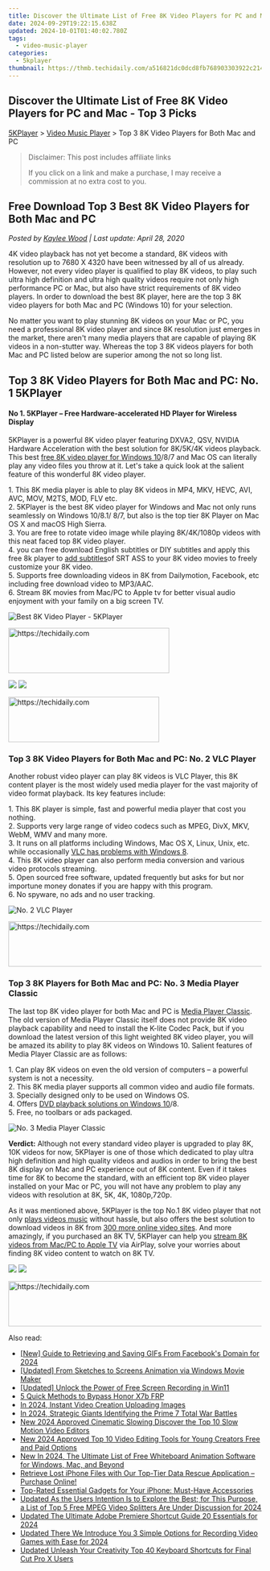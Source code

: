 ```yaml
---
title: Discover the Ultimate List of Free 8K Video Players for PC and Mac - Top 3 Picks
date: 2024-09-29T19:22:15.638Z
updated: 2024-10-01T01:40:02.780Z
tags:
  - video-music-player
categories:
  - 5kplayer
thumbnail: https://thmb.techidaily.com/a516821dc0dcd8fb768903303922c214d1ad710be56ca1c3f04be97b27b5dc47.jpg
---
```


## Discover the Ultimate List of Free 8K Video Players for PC and Mac - Top 3 Picks

[5KPlayer](https://tools.techidaily.com/5kplayer/products/) \> [Video Music Player](https://tools.techidaily.com/5kplayer/video-music-player/) \> Top 3 8K Video Players for Both Mac and PC

>  Disclaimer: This post includes affiliate links
>
>  If you click on a link and make a purchase, I may receive a commission at no extra cost to you.
>

## Free Download Top 3 Best 8K Video Players for Both Mac and PC

 _Posted by [Kaylee Wood](https://www.quora.com/profile/Amanda-Hu-21) | Last update: April 28, 2020_ 

4K video playback has not yet become a standard, 8K videos with resolution up to 7680 X 4320 have been witnessed by all of us already. However, not every video player is qualified to play 8K videos, to play such ultra high definition and ultra high quality videos require not only high performance PC or Mac, but also have strict requirements of 8K video players. In order to download the best 8K player, here are the top 3 8K video players for both Mac and PC (Windows 10) for your selection.

No matter you want to play stunning 8K videos on your Mac or PC, you need a professional 8K video player and since 8K resolution just emerges in the market, there aren't many media players that are capable of playing 8K videos in a non-stutter way. Whereas the top 3 8K videos players for both Mac and PC listed below are superior among the not so long list. 

## Top 3 8K Video Players for Both Mac and PC: No. 1 5KPlayer

#### **No 1\. 5KPlayer – Free Hardware-accelerated HD Player for Wireless Display**

5KPlayer is a powerful 8K video player featuring DXVA2, QSV, NVIDIA Hardware Acceleration with the best solution for 8K/5K/4K videos playback. This best [free 8K video player for Windows 10](https://tools.techidaily.com/5kplayer/video-music-player/)/8/7 and Mac OS can literally play any video files you throw at it. Let's take a quick look at the salient feature of this wonderful 8K video player. 

1\. This 8K media player is able to play 8K videos in MP4, MKV, HEVC, AVI, AVC, MOV, M2TS, MOD, FLV etc.   
 2\. 5KPlayer is the best 8K video player for Windows and Mac not only runs seamlessly on Windows 10/8.1/ 8/7, but also is the top tier 8K Player on Mac OS X and macOS High Sierra.   
 3\. You are free to rotate video image while playing 8K/4K/1080p videos with this neat faced top 8K video player.   
 4\. you can free download English subtitles or DIY subtitles and apply this free 8k player to [add subtitles](https://tools.techidaily.com/5kplayer/video-music-player/)of SRT ASS to your 8K video movies to freely customize your 8K video.  
 5\. Supports free downloading videos in 8K from Dailymotion, Facebook, etc including free download video to MP3/AAC.   
 6\. Stream 8K movies from Mac/PC to Apple tv for better visual audio enjoyment with your family on a big screen TV.

![Best 8K Video Player - 5KPlayer](https://www.5kplayer.com/video-music-player/img/play-8k-movies-on-mac.jpg) 

<!-- affiliate ads begin -->
<a href="https://wigfever.sjv.io/c/5597632/2014853/22899" target="_top" id="2014853">
  <img src="//a.impactradius-go.com/display-ad/22899-2014853" border="0" alt="https://techidaily.com" width="320" height="90"/>
</a>
<img height="0" width="0" src="https://wigfever.sjv.io/i/5597632/2014853/22899" style="position:absolute;visibility:hidden;" border="0" />
<!-- affiliate ads end -->

[![](https://www.5kplayer.com/video-music-player/../button/freedownwhitewin.png)](https://tools.techidaily.com/5kplayer/products/) [![](https://www.5kplayer.com/video-music-player/../button/freedownbackmac.png)](https://tools.techidaily.com/5kplayer/products/) 

<!-- affiliate ads begin -->
<a href="https://laganoo.pxf.io/c/5597632/1484940/16446" target="_top" id="1484940">
  <img src="//a.impactradius-go.com/display-ad/16446-1484940" border="0" alt="https://techidaily.com" width="300" height="90"/>
</a>
<img height="0" width="0" src="https://laganoo.pxf.io/i/5597632/1484940/16446" style="position:absolute;visibility:hidden;" border="0" />
<!-- affiliate ads end -->

### Top 3 8K Video Players for Both Mac and PC: No. 2 VLC Player

Another robust video player can play 8K videos is VLC Player, this 8K content player is the most widely used media player for the vast majority of video format playback. Its key features include: 

1\. This 8K player is simple, fast and powerful media player that cost you nothing.  
 2\. Supports very large range of video codecs such as MPEG, DivX, MKV, WebM, WMV and many more.  
 3\. It runs on all platforms including Windows, Mac OS X, Linux, Unix, etc. while occasionally [VLC has problems with Windows 8](https://tools.techidaily.com/5kplayer/video-music-player/).   
 4\. This 8K video player can also perform media conversion and various video protocols streaming.  
 5\. Open sourced free software, updated frequently but asks for but nor importune money donates if you are happy with this program.   
 6\. No spyware, no ads and no user tracking.

![No. 2 VLC Player](https://www.5kplayer.com/video-music-player/img/vlc-8k-player.jpg) 

<!-- affiliate ads begin -->
<a href="https://appsumo.8odi.net/c/5597632/2132162/7443" target="_top" id="2132162">
  <img src="//a.impactradius-go.com/display-ad/7443-2132162" border="0" alt="https://techidaily.com" width="728" height="90"/>
</a>
<img height="0" width="0" src="https://appsumo.8odi.net/i/5597632/2132162/7443" style="position:absolute;visibility:hidden;" border="0" />
<!-- affiliate ads end -->

### Top 3 8K Players for Both Mac and PC: No. 3 Media Player Classic

The last top 8K video player for both Mac and PC is [Media Player Classic](https://mpc-hc.org/). The old version of Media Player Classic itself does not provide 8K video playback capability and need to install the K-lite Codec Pack, but if you download the latest version of this light weighted 8K video player, you will be amazed its ability to play 8K videos on Windows 10\. Salient features of Media Player Classic are as follows: 

1\. Can play 8K videos on even the old version of computers – a powerful system is not a necessity.   
 2\. This 8K media player supports all common video and audio file formats.   
 3\. Specially designed only to be used on Windows OS.   
 4\. Offers [DVD playback solutions on Windows 10](https://tools.techidaily.com/5kplayer/video-music-player/)/8.  
 5\. Free, no toolbars or ads packaged. 

![No. 3 Media Player Classic](https://www.5kplayer.com/video-music-player/img/mpc-8k.jpg) 

**Verdict:** Although not every standard video player is upgraded to play 8K, 10K videos for now, 5KPlayer is one of those which dedicated to play ultra high definition and high quality videos and audios in order to bring the best 8K display on Mac and PC experience out of 8K content. Even if it takes time for 8K to become the standard, with an efficient top 8K video player installed on your Mac or PC, you will not have any problem to play any videos with resolution at 8K, 5K, 4K, 1080p,720p. 

As it was mentioned above, 5KPlayer is the top No.1 8K video player that not only [plays videos music](https://tools.techidaily.com/5kplayer/video-music-player/) without hassle, but also offers the best solution to download videos in 8K from [300 more online video sites](https://tools.techidaily.com/5kplayer/youtube-download/). And more amazingly, if you purchased an 8K TV, 5KPlayer can help you [stream 8K videos from Mac/PC to Apple TV](https://tools.techidaily.com/5kplayer/airplay/) via AirPlay, solve your worries about finding 8K video content to watch on 8K TV.

[![](https://www.5kplayer.com/video-music-player/../button/freedownwhitewin.png)](https://tools.techidaily.com/5kplayer/products/) [![](https://www.5kplayer.com/video-music-player/../button/freedownbackmac.png)](https://tools.techidaily.com/5kplayer/products/)

<!-- affiliate ads begin -->
<a href="https://appsumo.8odi.net/c/5597632/2144277/7443" target="_top" id="2144277">
  <img src="//a.impactradius-go.com/display-ad/7443-2144277" border="0" alt="https://techidaily.com" width="600" height="90"/>
</a>
<img height="0" width="0" src="https://appsumo.8odi.net/i/5597632/2144277/7443" style="position:absolute;visibility:hidden;" border="0" />
<!-- affiliate ads end -->

<ins class="adsbygoogle"
     style="display:block"
     data-ad-format="autorelaxed"
     data-ad-client="ca-pub-7571918770474297"
     data-ad-slot="1223367746"></ins>

<ins class="adsbygoogle"
     style="display:block"
     data-ad-client="ca-pub-7571918770474297"
     data-ad-slot="8358498916"
     data-ad-format="auto"
     data-full-width-responsive="true"></ins>

<span class="atpl-alsoreadstyle">Also read:</span>
<div><ul>
<li><a href="https://facebook-video-recording.techidaily.com/new-guide-to-retrieving-and-saving-gifs-from-facebooks-domain-for-2024/"><u>[New] Guide to Retrieving and Saving GIFs From Facebook's Domain for 2024</u></a></li>
<li><a href="https://fox-helps.techidaily.com/updated-from-sketches-to-screens-animation-via-windows-movie-maker/"><u>[Updated] From Sketches to Screens Animation via Windows Movie Maker</u></a></li>
<li><a href="https://some-guidance.techidaily.com/updated-unlock-the-power-of-free-screen-recording-in-win11/"><u>[Updated] Unlock the Power of Free Screen Recording in Win11</u></a></li>
<li><a href="https://bypass-frp.techidaily.com/5-quick-methods-to-bypass-honor-x7b-frp-by-drfone-android/"><u>5 Quick Methods to Bypass Honor X7b FRP</u></a></li>
<li><a href="https://extra-skills.techidaily.com/in-2024-instant-video-creation-uploading-images/"><u>In 2024, Instant Video Creation Uploading Images</u></a></li>
<li><a href="https://on-screen-recording.techidaily.com/in-2024-strategic-giants-identifying-the-prime-7-total-war-battles/"><u>In 2024, Strategic Giants Identifying the Prime 7 Total War Battles</u></a></li>
<li><a href="https://video-ai-editor.techidaily.com/new-2024-approved-cinematic-slowing-discover-the-top-10-slow-motion-video-editors/"><u>New 2024 Approved Cinematic Slowing Discover the Top 10 Slow Motion Video Editors</u></a></li>
<li><a href="https://video-ai-editor.techidaily.com/new-2024-approved-top-10-video-editing-tools-for-young-creators-free-and-paid-options/"><u>New 2024 Approved Top 10 Video Editing Tools for Young Creators Free and Paid Options</u></a></li>
<li><a href="https://video-ai-editor.techidaily.com/new-in-2024-the-ultimate-list-of-free-whiteboard-animation-software-for-windows-mac-and-beyond/"><u>New In 2024, The Ultimate List of Free Whiteboard Animation Software for Windows, Mac, and Beyond</u></a></li>
<li><a href="https://data-safeguard.techidaily.com/retrieve-lost-iphone-files-with-our-top-tier-data-rescue-application-purchase-online/"><u>Retrieve Lost iPhone Files with Our Top-Tier Data Rescue Application – Purchase Online!</u></a></li>
<li><a href="https://buynow-tips.techidaily.com/top-rated-essential-gadgets-for-your-iphone-must-have-accessories/"><u>Top-Rated Essential Gadgets for Your iPhone: Must-Have Accessories</u></a></li>
<li><a href="https://video-ai-editor.techidaily.com/updated-as-the-users-intention-is-to-explore-the-best-for-this-purpose-a-list-of-top-5-free-mpeg-video-splitters-are-under-discussion-for-2024/"><u>Updated As the Users Intention Is to Explore the Best; for This Purpose, a List of Top 5 Free MPEG Video Splitters Are Under Discussion for 2024</u></a></li>
<li><a href="https://video-ai-editor.techidaily.com/updated-the-ultimate-adobe-premiere-shortcut-guide-20-essentials-for-2024/"><u>Updated The Ultimate Adobe Premiere Shortcut Guide 20 Essentials for 2024</u></a></li>
<li><a href="https://video-ai-editor.techidaily.com/updated-there-we-introduce-you-3-simple-options-for-recording-video-games-with-ease-for-2024/"><u>Updated There We Introduce You 3 Simple Options for Recording Video Games with Ease for 2024</u></a></li>
<li><a href="https://video-ai-editor.techidaily.com/updated-unleash-your-creativity-top-40-keyboard-shortcuts-for-final-cut-pro-x-users/"><u>Updated Unleash Your Creativity Top 40 Keyboard Shortcuts for Final Cut Pro X Users</u></a></li>
</ul></div>

